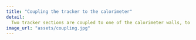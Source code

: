```yaml
---
title: "Coupling the tracker to the calorimeter"
detail:
  Two tracker sections are coupled to one of the calorimeter walls, to make a half-detector.
image_url: "assets/coupling.jpg"
---
```

